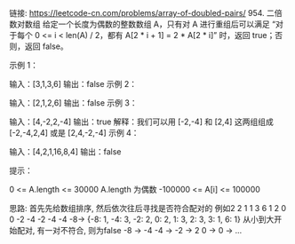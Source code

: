链接: https://leetcode-cn.com/problems/array-of-doubled-pairs/
954. 二倍数对数组
给定一个长度为偶数的整数数组 A，只有对 A 进行重组后可以满足 “对于每个 0 <= i < len(A) / 2，都有 A[2 * i + 1] = 2 * A[2 * i]” 时，返回 true；否则，返回 false。


示例 1：

输入：[3,1,3,6]
输出：false
示例 2：

输入：[2,1,2,6]
输出：false
示例 3：

输入：[4,-2,2,-4]
输出：true
解释：我们可以用 [-2,-4] 和 [2,4] 这两组组成 [-2,-4,2,4] 或是 [2,4,-2,-4]
示例 4：

输入：[4,2,1,16,8,4]
输出：false
 

提示：

0 <= A.length <= 30000
A.length 为偶数
-100000 <= A[i] <= 100000

思路:
首先先给数组排序, 然后依次往后寻找是否符合配对的
例如2 2 1 1 3 6 1 2 0 0 -2 -4 -2 -4 -4 -8-> 
{-8: 1, -4: 3,  -2: 2, 0: 2, 1: 3, 2: 3, 3: 1, 6: 1}
从小到大开始配对, 有一对不符合, 则为false
-8 -> -4 
-4 -> -2 -> 2
0 -> 0 -> 
...


